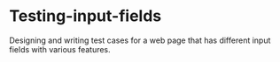 # Testing-input-fields
Designing and writing test cases for a web page that has different input fields with various features.

